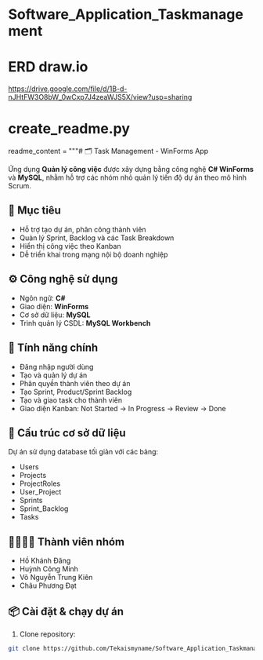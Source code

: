 # Software_Application_Taskmanagement
# ERD draw.io
https://drive.google.com/file/d/1B-d-nJHtFW3O8bW_0wCxp7J4zeaWJS5X/view?usp=sharing
# create_readme.py

readme_content = """# 🗂️ Task Management - WinForms App

Ứng dụng **Quản lý công việc** được xây dựng bằng công nghệ **C# WinForms** và **MySQL**, nhằm hỗ trợ các nhóm nhỏ quản lý tiến độ dự án theo mô hình Scrum.

## 🎯 Mục tiêu
- Hỗ trợ tạo dự án, phân công thành viên
- Quản lý Sprint, Backlog và các Task Breakdown
- Hiển thị công việc theo Kanban
- Dễ triển khai trong mạng nội bộ doanh nghiệp

## ⚙️ Công nghệ sử dụng
- Ngôn ngữ: **C#**
- Giao diện: **WinForms**
- Cơ sở dữ liệu: **MySQL**
- Trình quản lý CSDL: **MySQL Workbench**

## 🚀 Tính năng chính
- Đăng nhập người dùng
- Tạo và quản lý dự án
- Phân quyền thành viên theo dự án
- Tạo Sprint, Product/Sprint Backlog
- Tạo và giao task cho thành viên
- Giao diện Kanban: Not Started → In Progress → Review → Done

## 🧩 Cấu trúc cơ sở dữ liệu
Dự án sử dụng database tối giản với các bảng:
- Users
- Projects
- ProjectRoles
- User_Project
- Sprints
- Sprint_Backlog
- Tasks

## 👨‍👩‍👧‍👦 Thành viên nhóm
- Hồ Khánh Đăng
- Huỳnh Công Minh
- Võ Nguyễn Trung Kiên
- Châu Phương Đạt

## 📦 Cài đặt & chạy dự án

1. Clone repository:
```bash
git clone https://github.com/Tekaismyname/Software_Application_Taskmanagement.git
